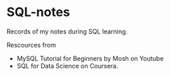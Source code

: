 # SQL-notes

Records of my notes during SQL learning.

Rescources from 
- MySQL Tutorial for Beginners by Mosh on Youtube
- SQL for Data Science on Coursera.

